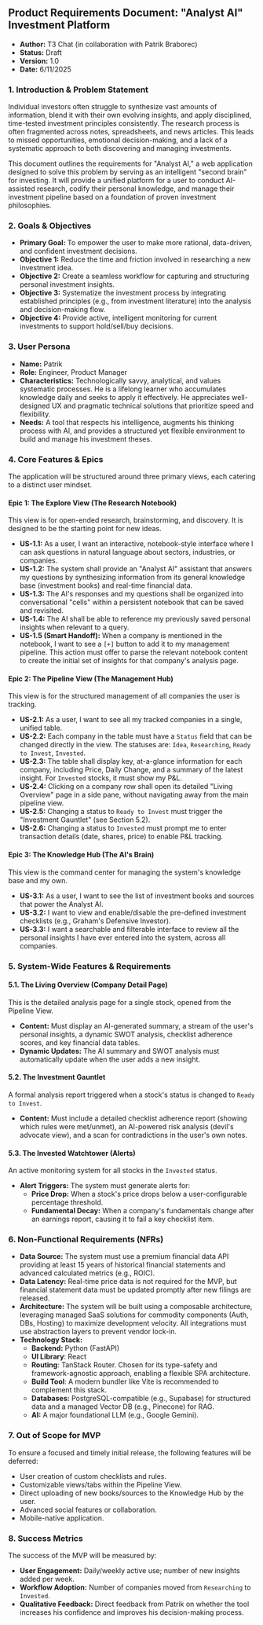 ## **Product Requirements Document: "Analyst AI" Investment Platform**

*   **Author:** T3 Chat (in collaboration with Patrik Braborec)
*   **Status:** Draft
*   **Version:** 1.0
*   **Date:** 6/11/2025

### **1. Introduction & Problem Statement**

Individual investors often struggle to synthesize vast amounts of information, blend it with their own evolving insights, and apply disciplined, time-tested investment principles consistently. The research process is often fragmented across notes, spreadsheets, and news articles. This leads to missed opportunities, emotional decision-making, and a lack of a systematic approach to both discovering and managing investments.

This document outlines the requirements for "Analyst AI," a web application designed to solve this problem by serving as an intelligent "second brain" for investing. It will provide a unified platform for a user to conduct AI-assisted research, codify their personal knowledge, and manage their investment pipeline based on a foundation of proven investment philosophies.

### **2. Goals & Objectives**

*   **Primary Goal:** To empower the user to make more rational, data-driven, and confident investment decisions.
*   **Objective 1:** Reduce the time and friction involved in researching a new investment idea.
*   **Objective 2:** Create a seamless workflow for capturing and structuring personal investment insights.
*   **Objective 3:** Systematize the investment process by integrating established principles (e.g., from investment literature) into the analysis and decision-making flow.
*   **Objective 4:** Provide active, intelligent monitoring for current investments to support hold/sell/buy decisions.

### **3. User Persona**

*   **Name:** Patrik
*   **Role:** Engineer, Product Manager
*   **Characteristics:** Technologically savvy, analytical, and values systematic processes. He is a lifelong learner who accumulates knowledge daily and seeks to apply it effectively. He appreciates well-designed UX and pragmatic technical solutions that prioritize speed and flexibility.
*   **Needs:** A tool that respects his intelligence, augments his thinking process with AI, and provides a structured yet flexible environment to build and manage his investment theses.

### **4. Core Features & Epics**

The application will be structured around three primary views, each catering to a distinct user mindset.

#### **Epic 1: The Explore View (The Research Notebook)**

This view is for open-ended research, brainstorming, and discovery. It is designed to be the starting point for new ideas.

*   **US-1.1:** As a user, I want an interactive, notebook-style interface where I can ask questions in natural language about sectors, industries, or companies.
*   **US-1.2:** The system shall provide an "Analyst AI" assistant that answers my questions by synthesizing information from its general knowledge base (investment books) and real-time financial data.
*   **US-1.3:** The AI's responses and my questions shall be organized into conversational "cells" within a persistent notebook that can be saved and revisited.
*   **US-1.4:** The AI shall be able to reference my previously saved personal insights when relevant to a query.
*   **US-1.5 (Smart Handoff):** When a company is mentioned in the notebook, I want to see a `[+]` button to add it to my management pipeline. This action must offer to parse the relevant notebook content to create the initial set of insights for that company's analysis page.

#### **Epic 2: The Pipeline View (The Management Hub)**

This view is for the structured management of all companies the user is tracking.

*   **US-2.1:** As a user, I want to see all my tracked companies in a single, unified table.
*   **US-2.2:** Each company in the table must have a `Status` field that can be changed directly in the view. The statuses are: `Idea`, `Researching`, `Ready to Invest`, `Invested`.
*   **US-2.3:** The table shall display key, at-a-glance information for each company, including Price, Daily Change, and a summary of the latest insight. For `Invested` stocks, it must show my P&L.
*   **US-2.4:** Clicking on a company row shall open its detailed "Living Overview" page in a side pane, without navigating away from the main pipeline view.
*   **US-2.5:** Changing a status to `Ready to Invest` must trigger the "Investment Gauntlet" (see Section 5.2).
*   **US-2.6:** Changing a status to `Invested` must prompt me to enter transaction details (date, shares, price) to enable P&L tracking.

#### **Epic 3: The Knowledge Hub (The AI's Brain)**

This view is the command center for managing the system's knowledge base and my own.

*   **US-3.1:** As a user, I want to see the list of investment books and sources that power the Analyst AI.
*   **US-3.2:** I want to view and enable/disable the pre-defined investment checklists (e.g., Graham's Defensive Investor).
*   **US-3.3:** I want a searchable and filterable interface to review all the personal insights I have ever entered into the system, across all companies.

### **5. System-Wide Features & Requirements**

#### **5.1. The Living Overview (Company Detail Page)**

This is the detailed analysis page for a single stock, opened from the Pipeline View.

*   **Content:** Must display an AI-generated summary, a stream of the user's personal insights, a dynamic SWOT analysis, checklist adherence scores, and key financial data tables.
*   **Dynamic Updates:** The AI summary and SWOT analysis must automatically update when the user adds a new insight.

#### **5.2. The Investment Gauntlet**

A formal analysis report triggered when a stock's status is changed to `Ready to Invest`.

*   **Content:** Must include a detailed checklist adherence report (showing which rules were met/unmet), an AI-powered risk analysis (devil's advocate view), and a scan for contradictions in the user's own notes.

#### **5.3. The Invested Watchtower (Alerts)**

An active monitoring system for all stocks in the `Invested` status.

*   **Alert Triggers:** The system must generate alerts for:
    *   **Price Drop:** When a stock's price drops below a user-configurable percentage threshold.
    *   **Fundamental Decay:** When a company's fundamentals change after an earnings report, causing it to fail a key checklist item.

### **6. Non-Functional Requirements (NFRs)**

*   **Data Source:** The system must use a premium financial data API providing at least 15 years of historical financial statements and advanced calculated metrics (e.g., ROIC).
*   **Data Latency:** Real-time price data is not required for the MVP, but financial statement data must be updated promptly after new filings are released.
*   **Architecture:** The system will be built using a composable architecture, leveraging managed SaaS solutions for commodity components (Auth, DBs, Hosting) to maximize development velocity. All integrations must use abstraction layers to prevent vendor lock-in.
*   **Technology Stack:**
    *   **Backend:** Python (FastAPI)
    *   **UI Library**: React
    *   **Routing**: TanStack Router. Chosen for its type-safety and framework-agnostic approach, enabling a flexible SPA architecture.
    *   **Build Tool**: A modern bundler like Vite is recommended to complement this stack.
    *   **Databases:** PostgreSQL-compatible (e.g., Supabase) for structured data and a managed Vector DB (e.g., Pinecone) for RAG.
    *   **AI:** A major foundational LLM (e.g., Google Gemini).

### **7. Out of Scope for MVP**

To ensure a focused and timely initial release, the following features will be deferred:

*   User creation of custom checklists and rules.
*   Customizable views/tabs within the Pipeline View.
*   Direct uploading of new books/sources to the Knowledge Hub by the user.
*   Advanced social features or collaboration.
*   Mobile-native application.

### **8. Success Metrics**

The success of the MVP will be measured by:

*   **User Engagement:** Daily/weekly active use; number of new insights added per week.
*   **Workflow Adoption:** Number of companies moved from `Researching` to `Invested`.
*   **Qualitative Feedback:** Direct feedback from Patrik on whether the tool increases his confidence and improves his decision-making process.